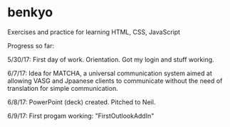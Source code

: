 # benkyo
Exercises and practice for learning HTML, CSS, JavaScript

Progress so far:

5/30/17:
First day of work. Orientation. Got my login and stuff working. 

6/7/17: 
Idea for MATCHA, a universal communication system aimed at allowing VASG and Jpaanese clients to communicate without the need of translation for simple communication. 

6/8/17:
PowerPoint (deck) created. Pitched to Neil. 

6/9/17: 
First progam working: "FirstOutlookAddIn"
